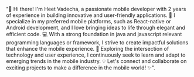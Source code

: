 "👋 Hi there! I'm Heet Vadecha,
a passionate mobile developer with 
2 years of experience in building innovative and user-friendly applications. 
📱 I specialize in my preferred mobile platforms, such as React-native or Android development,
and I love bringing ideas to life through elegant and efficient code. 
💻 With a strong foundation in java and javascript relevant programming languages or framework, 
I strive to create impactful solutions that enhance the mobile experience. 
🚀 Exploring the intersection of technology and user experience, 
I continuously seek to learn and adapt to emerging trends in the mobile industry. 
💡 Let's connect and collaborate on exciting projects to make a difference in the mobile world! ✨".
